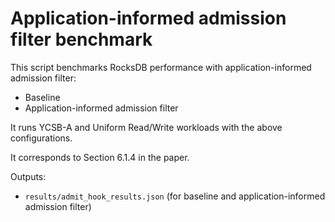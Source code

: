 # Application-informed admission filter benchmark

This script benchmarks RocksDB performance with application-informed admission filter:

- Baseline
- Application-informed admission filter

It runs YCSB-A and Uniform Read/Write workloads with the above configurations.

It corresponds to Section 6.1.4 in the paper.

Outputs:

- `results/admit_hook_results.json` (for baseline and application-informed admission filter)